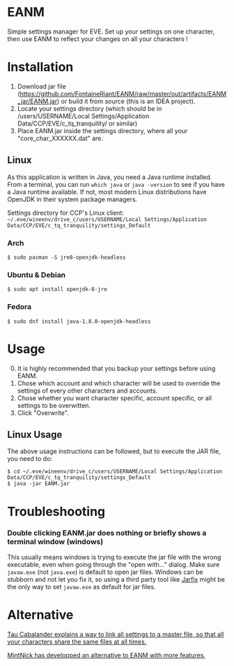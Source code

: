 # EANM
Simple settings manager for EVE. Set up your settings on one character, then use EANM to reflect your changes on all your characters !

# Installation
1. Download jar file (https://github.com/FontaineRiant/EANM/raw/master/out/artifacts/EANM_jar/EANM.jar) or build it from source (this is an IDEA project).
2. Locate your settings directory (which should be in /users/USERNAME/Local Settings/Application Data/CCP/EVE/c_tq_tranquility/ or similar)
3. Place EANM.jar inside the settings directory, where all your "core_char_XXXXXX.dat" are.

## Linux

As this application is written in Java, you need a Java runtime installed. From a terminal, you can run `which java` or `java -version` to see if you have a Java runtime available. If not, most modern Linux distributions have OpenJDK in their system package managers.

Settings directory for CCP's Linux client: `~/.eve/wineenv/drive_c/users/USERNAME/Local Settings/Application Data/CCP/EVE/c_tq_tranquility/settings_Default`

### Arch

```
$ sudo pacman -S jre8-openjdk-headless
```

### Ubuntu & Debian

```
$ sudo apt install openjdk-8-jre
```

### Fedora

```
$ sudo dnf install java-1.8.0-openjdk-headless
```

# Usage
0. It is highly recommended that you backup your settings before using EANM.
1. Chose which account and which character will be used to override the settings of every other characters and accounts.
2. Chose whether you want character specific, account specific, or all settings to be overwitten.
3. Click "Overwrite".

## Linux Usage

The above usage instructions can be followed, but to execute the JAR file, you need to do:

```
$ cd ~/.eve/wineenv/drive_c/users/USERNAME/Local Settings/Application Data/CCP/EVE/c_tq_tranquility/settings_Default
$ java -jar EANM.jar
```

# Troubleshooting

### Double clicking EANM.jar does nothing or briefly shows a terminal window (windows)

This usually means windows is trying to execute the jar file with the wrong executable, even when going through the "open with..." dialog. Make sure `javaw.exe` (not `java.exe`) is default to open jar files. Windows can be stubborn and not let you fix it, so using a third party tool like [Jarfix](https://jarfix.en.softonic.com/) might be the only way to set `javaw.exe` as default for jar files.

# Alternative
[Tau Cabalander explains a way to link all settings to a master file, so that all your characters share the same files at all times.](https://forums-archive.eveonline.com/message/6802475/#post6802475)

[MintNick has developped an alternative to EANM with more features.](https://github.com/mintnick/eve-settings-manager)
